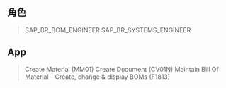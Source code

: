 ## 角色
> SAP_BR_BOM_ENGINEER
> SAP_BR_SYSTEMS_ENGINEER
## App
> Create Material (MM01)
> Create Document (CV01N)
> Maintain Bill Of Material - Create, change & display BOMs (F1813)